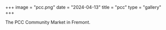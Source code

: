 +++
image = "pcc.png"
date = "2024-04-13"
title = "pcc"
type = "gallery"
+++

The PCC Community Market in Fremont.
